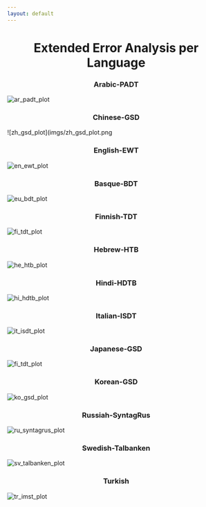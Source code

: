 ```yaml
---
layout: default
---
```


<h1><center>Extended Error Analysis per Language</center></h1>

<h3><center>Arabic-PADT</center></h3>

![ar_padt_plot](imgs/ar_padt_plot.png)

<h3><center>Chinese-GSD</center></h3>

![zh_gsd_plot](imgs/zh_gsd_plot.png

<h3><center>English-EWT</center></h3>

![en_ewt_plot](imgs/en_ewt_plot.png)

<h3><center>Basque-BDT</center></h3>

![eu_bdt_plot](imgs/eu_bdt_plot.png)

<h3><center>Finnish-TDT</center></h3>

![fi_tdt_plot](imgs/fi_tdt_plot.png)

<h3><center>Hebrew-HTB</center></h3>

![he_htb_plot](imgs/he_htb_plot.png)

<h3><center>Hindi-HDTB</center></h3>

![hi_hdtb_plot](imgs/hi_hdtb_plot.png)

<h3><center>Italian-ISDT</center></h3>

![it_isdt_plot](imgs/it_isdt_plot.png)

<h3><center>Japanese-GSD</center></h3>

![fi_tdt_plot](imgs/fi_tdt_plot.png)

<h3><center>Korean-GSD</center></h3>

![ko_gsd_plot](imgs/ko_gsd_plot.png)

<h3><center>Russiah-SyntagRus</center></h3>

![ru_syntagrus_plot](imgs/ru_syntagrus_plot.png)

<h3><center>Swedish-Talbanken</center></h3>

![sv_talbanken_plot](imgs/sv_talbanken_plot.png)

<h3><center>Turkish</center></h3>

![tr_imst_plot](imgs/tr_imst_plot.png)
